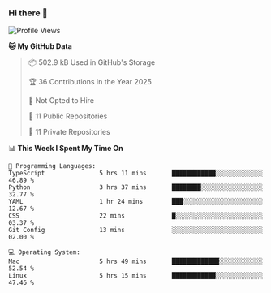 ### Hi there 👋

<!--
**huayuan4396/huayuan4396** is a ✨ _special_ ✨ repository because its `README.md` (this file) appears on your GitHub profile.

Here are some ideas to get you started:

- 🔭 I’m currently working on ...
- 🌱 I’m currently learning ...
- 👯 I’m looking to collaborate on ...
- 🤔 I’m looking for help with ...
- 💬 Ask me about ...
- 📫 How to reach me: ...
- 😄 Pronouns: ...
- ⚡ Fun fact: ...
-->

<!--START_SECTION:waka-->
![Profile Views](http://img.shields.io/badge/Profile%20Views-1-blue)

**🐱 My GitHub Data** 

> 📦 502.9 kB Used in GitHub's Storage 
 > 
> 🏆 36 Contributions in the Year 2025
 > 
> 🚫 Not Opted to Hire
 > 
> 📜 11 Public Repositories 
 > 
> 🔑 11 Private Repositories 
 > 
📊 **This Week I Spent My Time On** 

```text
💬 Programming Languages: 
TypeScript               5 hrs 11 mins       ████████████░░░░░░░░░░░░░   46.89 % 
Python                   3 hrs 37 mins       ████████░░░░░░░░░░░░░░░░░   32.77 % 
YAML                     1 hr 24 mins        ███░░░░░░░░░░░░░░░░░░░░░░   12.67 % 
CSS                      22 mins             █░░░░░░░░░░░░░░░░░░░░░░░░   03.37 % 
Git Config               13 mins             ░░░░░░░░░░░░░░░░░░░░░░░░░   02.00 % 

💻 Operating System: 
Mac                      5 hrs 49 mins       █████████████░░░░░░░░░░░░   52.54 % 
Linux                    5 hrs 15 mins       ████████████░░░░░░░░░░░░░   47.46 % 
```


<!--END_SECTION:waka-->
